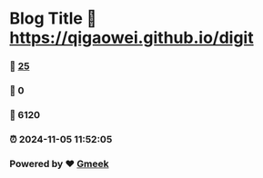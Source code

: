 # Blog Title :link: https://qigaowei.github.io/digit 
### :page_facing_up: [25](https://qigaowei.github.io/digit/tag.html) 
### :speech_balloon: 0 
### :hibiscus: 6120 
### :alarm_clock: 2024-11-05 11:52:05 
### Powered by :heart: [Gmeek](https://github.com/Meekdai/Gmeek)

